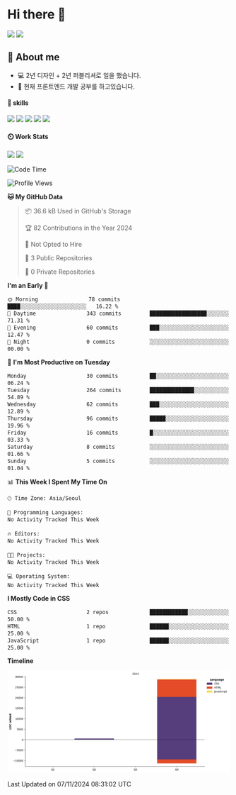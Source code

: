 # Hi there 👋
<p>
  <a href="https://yellowfiber.github.io/" target="_blank" title="기술 블로그(새창열림)"><img src="https://img.shields.io/badge/Tech_Blog-DD0B78?style=flat&logo=GitHub&logoColor=white"></a>
  <a href="mailto:dsa020175@gmail.com"><img src="https://img.shields.io/badge/dsa020175@gmail.com-EA4335?style=flat&logo=Gmail&logoColor=white"></a>
</p>

## 💬 About me
- 💻 2년 디자인 + 2년 퍼블리셔로 일을 했습니다.
- 🌱 현재 프론트엔드 개발 공부를 하고있습니다.

#### 💪 skills

<p>
  <img src="https://img.shields.io/badge/HTML5-E34F26?style=flat&logo=HTML5&logoColor=white"/>
  <img src="https://img.shields.io/badge/CSS3-1572B6?style=flat&logo=CSS3&logoColor=white"/>
  <img src="https://img.shields.io/badge/JavaScript-F7DF1E?style=flat&logo=JavaScript&logoColor=black"/>
  <img src="https://img.shields.io/badge/Three.js-000000?style=flat&logo=Three.js&logoColor=white"/>
  <img src="https://img.shields.io/badge/React-61DAFB?style=flat&logo=React&logoColor=black"/>
</p>

#### ⏲️ Work Stats
<p>
  <img height="180em" src="https://github-readme-stats.vercel.app/api?username=YellowFiber&show_icons=true&theme=radical">
  <img height="180em" src="https://github-readme-stats.vercel.app/api/top-langs/?username=YellowFiber&layout=compact&theme=radical">
</p>


<!--START_SECTION:waka-->
![Code Time](http://img.shields.io/badge/Code%20Time-0%20secs-blue)

![Profile Views](http://img.shields.io/badge/Profile%20Views-38-blue)

**🐱 My GitHub Data** 

> 📦 36.6 kB Used in GitHub's Storage 
 > 
> 🏆 82 Contributions in the Year 2024
 > 
> 🚫 Not Opted to Hire
 > 
> 📜 3 Public Repositories 
 > 
> 🔑 0 Private Repositories 
 > 
**I'm an Early 🐤** 

```text
🌞 Morning                78 commits          ████░░░░░░░░░░░░░░░░░░░░░   16.22 % 
🌆 Daytime                343 commits         ██████████████████░░░░░░░   71.31 % 
🌃 Evening                60 commits          ███░░░░░░░░░░░░░░░░░░░░░░   12.47 % 
🌙 Night                  0 commits           ░░░░░░░░░░░░░░░░░░░░░░░░░   00.00 % 
```
📅 **I'm Most Productive on Tuesday** 

```text
Monday                   30 commits          ██░░░░░░░░░░░░░░░░░░░░░░░   06.24 % 
Tuesday                  264 commits         ██████████████░░░░░░░░░░░   54.89 % 
Wednesday                62 commits          ███░░░░░░░░░░░░░░░░░░░░░░   12.89 % 
Thursday                 96 commits          █████░░░░░░░░░░░░░░░░░░░░   19.96 % 
Friday                   16 commits          █░░░░░░░░░░░░░░░░░░░░░░░░   03.33 % 
Saturday                 8 commits           ░░░░░░░░░░░░░░░░░░░░░░░░░   01.66 % 
Sunday                   5 commits           ░░░░░░░░░░░░░░░░░░░░░░░░░   01.04 % 
```


📊 **This Week I Spent My Time On** 

```text
🕑︎ Time Zone: Asia/Seoul

💬 Programming Languages: 
No Activity Tracked This Week

🔥 Editors: 
No Activity Tracked This Week

🐱‍💻 Projects: 
No Activity Tracked This Week

💻 Operating System: 
No Activity Tracked This Week
```

**I Mostly Code in CSS** 

```text
CSS                      2 repos             ████████████░░░░░░░░░░░░░   50.00 % 
HTML                     1 repo              ██████░░░░░░░░░░░░░░░░░░░   25.00 % 
JavaScript               1 repo              ██████░░░░░░░░░░░░░░░░░░░   25.00 % 
```



**Timeline**

![Lines of Code chart](https://raw.githubusercontent.com/YellowFiber/YellowFiber/main/assets/bar_graph.png)


 Last Updated on 07/11/2024 08:31:02 UTC
<!--END_SECTION:waka-->
